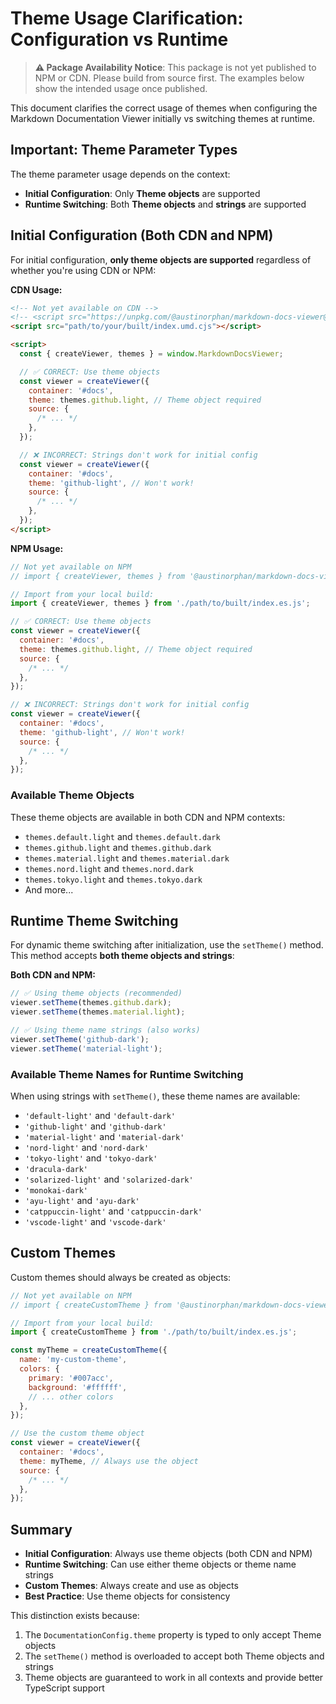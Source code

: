 # Theme Usage Clarification: Configuration vs Runtime

> **⚠️ Package Availability Notice**: This package is not yet published to NPM or CDN. Please build from source first. The examples below show the intended usage once published.

This document clarifies the correct usage of themes when configuring the Markdown Documentation Viewer initially vs switching themes at runtime.

## Important: Theme Parameter Types

The theme parameter usage depends on the context:

- **Initial Configuration**: Only **Theme objects** are supported
- **Runtime Switching**: Both **Theme objects** and **strings** are supported

## Initial Configuration (Both CDN and NPM)

For initial configuration, **only theme objects are supported** regardless of whether you're using CDN or NPM:

**CDN Usage:**

```html
<!-- Not yet available on CDN -->
<!-- <script src="https://unpkg.com/@austinorphan/markdown-docs-viewer@1.0.0/dist/index.umd.cjs"></script> -->
<script src="path/to/your/built/index.umd.cjs"></script>

<script>
  const { createViewer, themes } = window.MarkdownDocsViewer;

  // ✅ CORRECT: Use theme objects
  const viewer = createViewer({
    container: '#docs',
    theme: themes.github.light, // Theme object required
    source: {
      /* ... */
    },
  });

  // ❌ INCORRECT: Strings don't work for initial config
  const viewer = createViewer({
    container: '#docs',
    theme: 'github-light', // Won't work!
    source: {
      /* ... */
    },
  });
</script>
```

**NPM Usage:**

```javascript
// Not yet available on NPM
// import { createViewer, themes } from '@austinorphan/markdown-docs-viewer';

// Import from your local build:
import { createViewer, themes } from './path/to/built/index.es.js';

// ✅ CORRECT: Use theme objects
const viewer = createViewer({
  container: '#docs',
  theme: themes.github.light, // Theme object required
  source: {
    /* ... */
  },
});

// ❌ INCORRECT: Strings don't work for initial config
const viewer = createViewer({
  container: '#docs',
  theme: 'github-light', // Won't work!
  source: {
    /* ... */
  },
});
```

### Available Theme Objects

These theme objects are available in both CDN and NPM contexts:

- `themes.default.light` and `themes.default.dark`
- `themes.github.light` and `themes.github.dark`
- `themes.material.light` and `themes.material.dark`
- `themes.nord.light` and `themes.nord.dark`
- `themes.tokyo.light` and `themes.tokyo.dark`
- And more...

## Runtime Theme Switching

For dynamic theme switching after initialization, use the `setTheme()` method. This method accepts **both theme objects and strings**:

**Both CDN and NPM:**

```javascript
// ✅ Using theme objects (recommended)
viewer.setTheme(themes.github.dark);
viewer.setTheme(themes.material.light);

// ✅ Using theme name strings (also works)
viewer.setTheme('github-dark');
viewer.setTheme('material-light');
```

### Available Theme Names for Runtime Switching

When using strings with `setTheme()`, these theme names are available:

- `'default-light'` and `'default-dark'`
- `'github-light'` and `'github-dark'`
- `'material-light'` and `'material-dark'`
- `'nord-light'` and `'nord-dark'`
- `'tokyo-light'` and `'tokyo-dark'`
- `'dracula-dark'`
- `'solarized-light'` and `'solarized-dark'`
- `'monokai-dark'`
- `'ayu-light'` and `'ayu-dark'`
- `'catppuccin-light'` and `'catppuccin-dark'`
- `'vscode-light'` and `'vscode-dark'`

## Custom Themes

Custom themes should always be created as objects:

```javascript
// Not yet available on NPM
// import { createCustomTheme } from '@austinorphan/markdown-docs-viewer';

// Import from your local build:
import { createCustomTheme } from './path/to/built/index.es.js';

const myTheme = createCustomTheme({
  name: 'my-custom-theme',
  colors: {
    primary: '#007acc',
    background: '#ffffff',
    // ... other colors
  },
});

// Use the custom theme object
const viewer = createViewer({
  container: '#docs',
  theme: myTheme, // Always use the object
  source: {
    /* ... */
  },
});
```

## Summary

- **Initial Configuration**: Always use theme objects (both CDN and NPM)
- **Runtime Switching**: Can use either theme objects or theme name strings
- **Custom Themes**: Always create and use as objects
- **Best Practice**: Use theme objects for consistency

This distinction exists because:

1. The `DocumentationConfig.theme` property is typed to only accept Theme objects
2. The `setTheme()` method is overloaded to accept both Theme objects and strings
3. Theme objects are guaranteed to work in all contexts and provide better TypeScript support
